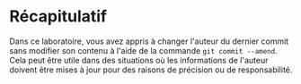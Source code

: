 # Récapitulatif

Dans ce laboratoire, vous avez appris à changer l'auteur du dernier commit sans modifier son contenu à l'aide de la commande `git commit --amend`. Cela peut être utile dans des situations où les informations de l'auteur doivent être mises à jour pour des raisons de précision ou de responsabilité.
